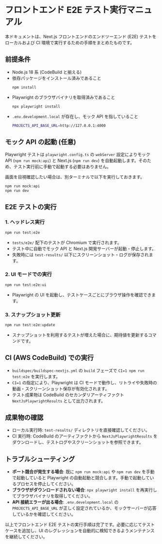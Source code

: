# フロントエンド E2E テスト実行マニュアル

本ドキュメントは、Next.js フロントエンドのエンドツーエンド (E2E) テストをローカルおよび CI 環境で実行するための手順をまとめたものです。

## 前提条件

- Node.js 18 系 (CodeBuild と揃える)
- 依存パッケージをインストール済みであること
  ```bash
  npm install
  ```
- Playwright のブラウザバイナリを取得済みであること
  ```bash
  npx playwright install
  ```
- `.env.development.local` が存在し、モック API を指していること
  ```bash
  PROJECTS_API_BASE_URL=http://127.0.0.1:4000
  ```

## モック API の起動 (任意)

Playwright テストは `playwright.config.ts` の `webServer` 設定によりモック API (`npm run mock:api`) と Next.js (`npm run dev`) を自動起動します。そのため、テスト実行前に手動で起動する必要はありません。

画面を目視確認したい場合は、別ターミナルで以下を実行しておきます。

```bash
npm run mock:api
npm run dev
```

## E2E テストの実行

### 1. ヘッドレス実行

```bash
npm run test:e2e
```

- `tests/e2e/` 配下のテストが Chromium で実行されます。
- テスト中に自動でモック API と Next.js 開発サーバーが起動・停止します。
- 失敗時には `test-results/` 以下にスクリーンショット・ログが保存されます。

### 2. UI モードでの実行

```bash
npm run test:e2e:ui
```

- Playwright の UI を起動し、テストケースごとにブラウザ操作を確認できます。

### 3. スナップショット更新

```bash
npm run test:e2e:update
```

- スナップショットを利用するテストが増えた場合に、期待値を更新するコマンドです。

## CI (AWS CodeBuild) での実行

- `buildspec/buildspec-nextjs.yml` の `build` フェーズで `CI=1 npm run test:e2e` を実行します。
- `CI=1` の指定により、Playwright は CI モードで動作し、リトライや失敗時の動画・スクリーンショット保存が有効化されます。
- テスト成果物は CodeBuild のセカンダリアーティファクト `NextJsPlaywrightResults` として出力されます。

## 成果物の確認

- ローカル実行時: `test-results/` ディレクトリを直接確認してください。
- CI 実行時: CodeBuild のアーティファクトから `NextJsPlaywrightResults` をダウンロードし、テストログやスクリーンショットを参照できます。

## トラブルシューティング

- **ポート競合が発生する場合**: 既に `npm run mock:api` や `npm run dev` を手動で起動していると Playwright の自動起動と競合します。手動で起動しているプロセスを停止してください。
- **ブラウザがダウンロードされない場合**: `npx playwright install` を再実行してブラウザバイナリを取得してください。
- **API 接続エラーが出る場合**: `.env.development.local` の `PROJECTS_API_BASE_URL` が正しく設定されているか、モックサーバーが応答しているかを確認してください。

以上でフロントエンド E2E テストの実行手順は完了です。必要に応じてテストケースを追加し、UI のレグレッションを自動的に検知できるようメンテナンスを継続してください。
